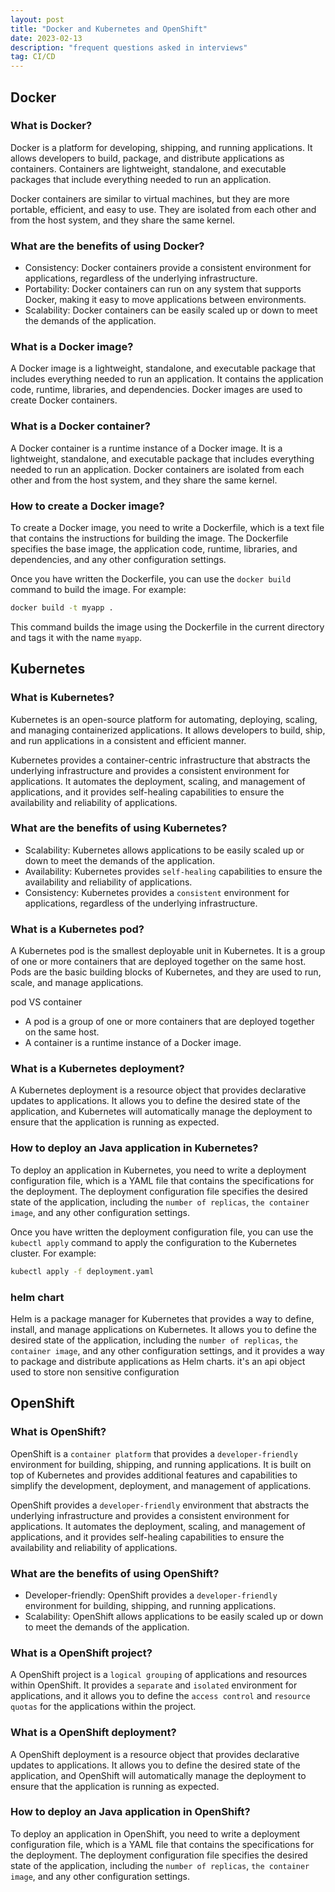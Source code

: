 ```yaml
---
layout: post
title: "Docker and Kubernetes and OpenShift"
date: 2023-02-13
description: "frequent questions asked in interviews"
tag: CI/CD
---
```


## Docker

### What is Docker?

Docker is a platform for developing, shipping, and running applications. It allows developers to build, package, and distribute applications as containers. Containers are lightweight, standalone, and executable packages that include everything needed to run an application.

Docker containers are similar to virtual machines, but they are more portable, efficient, and easy to use. They are isolated from each other and from the host system, and they share the same kernel.

### What are the benefits of using Docker?

- Consistency: Docker containers provide a consistent environment for applications, regardless of the underlying infrastructure.
- Portability: Docker containers can run on any system that supports Docker, making it easy to move applications between environments.
- Scalability: Docker containers can be easily scaled up or down to meet the demands of the application.

### What is a Docker image?

A Docker image is a lightweight, standalone, and executable package that includes everything needed to run an application. It contains the application code, runtime, libraries, and dependencies. Docker images are used to create Docker containers.

### What is a Docker container?

A Docker container is a runtime instance of a Docker image. It is a lightweight, standalone, and executable package that includes everything needed to run an application. Docker containers are isolated from each other and from the host system, and they share the same kernel.

### How to create a Docker image?

To create a Docker image, you need to write a Dockerfile, which is a text file that contains the instructions for building the image. The Dockerfile specifies the base image, the application code, runtime, libraries, and dependencies, and any other configuration settings.

Once you have written the Dockerfile, you can use the `docker build` command to build the image. For example:

```bash
docker build -t myapp .
```

This command builds the image using the Dockerfile in the current directory and tags it with the name `myapp`.

## Kubernetes

### What is Kubernetes?

Kubernetes is an open-source platform for automating, deploying, scaling, and managing containerized applications. It allows developers to build, ship, and run applications in a consistent and efficient manner.

Kubernetes provides a container-centric infrastructure that abstracts the underlying infrastructure and provides a consistent environment for applications. It automates the deployment, scaling, and management of applications, and it provides self-healing capabilities to ensure the availability and reliability of applications.

### What are the benefits of using Kubernetes?

- Scalability: Kubernetes allows applications to be easily scaled up or down to meet the demands of the application.
- Availability: Kubernetes provides `self-healing` capabilities to ensure the availability and reliability of applications.
- Consistency: Kubernetes provides a `consistent` environment for applications, regardless of the underlying infrastructure.

### What is a Kubernetes pod?

A Kubernetes pod is the smallest deployable unit in Kubernetes. It is a group of one or more containers that are deployed together on the same host. Pods are the basic building blocks of Kubernetes, and they are used to run, scale, and manage applications.

pod VS container

- A pod is a group of one or more containers that are deployed together on the same host.
- A container is a runtime instance of a Docker image.

### What is a Kubernetes deployment?

A Kubernetes deployment is a resource object that provides declarative updates to applications. It allows you to define the desired state of the application, and Kubernetes will automatically manage the deployment to ensure that the application is running as expected.

### How to deploy an Java application in Kubernetes?

To deploy an application in Kubernetes, you need to write a deployment configuration file, which is a YAML file that contains the specifications for the deployment. The deployment configuration file specifies the desired state of the application, including the `number of replicas`, `the container image`, and any other configuration settings.

Once you have written the deployment configuration file, you can use the `kubectl apply` command to apply the configuration to the Kubernetes cluster. For example:

```bash
kubectl apply -f deployment.yaml
```

### helm chart

Helm is a package manager for Kubernetes that provides a way to define, install, and manage applications on Kubernetes. It allows you to define the desired state of the application, including the `number of replicas`, `the container image`, and any other configuration settings, and it provides a way to package and distribute applications as Helm charts. it's an api object used to store non sensitive configuration

## OpenShift

### What is OpenShift?

OpenShift is a `container platform` that provides a `developer-friendly` environment for building, shipping, and running applications. It is built on top of Kubernetes and provides additional features and capabilities to simplify the development, deployment, and management of applications.

OpenShift provides a `developer-friendly` environment that abstracts the underlying infrastructure and provides a consistent environment for applications. It automates the deployment, scaling, and management of applications, and it provides self-healing capabilities to ensure the availability and reliability of applications.

### What are the benefits of using OpenShift?

- Developer-friendly: OpenShift provides a `developer-friendly` environment for building, shipping, and running applications.
- Scalability: OpenShift allows applications to be easily scaled up or down to meet the demands of the application.

### What is a OpenShift project?

A OpenShift project is a `logical grouping` of applications and resources within OpenShift. It provides a `separate` and `isolated` environment for applications, and it allows you to define the `access control` and `resource quotas` for the applications within the project.

### What is a OpenShift deployment?

A OpenShift deployment is a resource object that provides declarative updates to applications. It allows you to define the desired state of the application, and OpenShift will automatically manage the deployment to ensure that the application is running as expected.

### How to deploy an Java application in OpenShift?

To deploy an application in OpenShift, you need to write a deployment configuration file, which is a YAML file that contains the specifications for the deployment. The deployment configuration file specifies the desired state of the application, including the `number of replicas`, `the container image`, and any other configuration settings.
